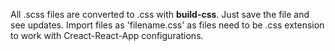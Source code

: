 All .scss files are converted to .css with **build-css**. Just save the file and see updates. Import files as 'filename.css' as files need to be .css extension to work with Creact-React-App configurations.
